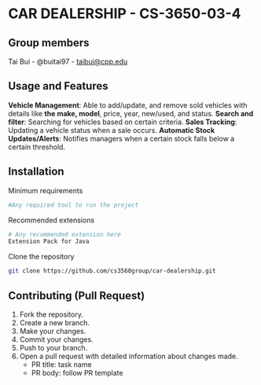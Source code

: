 # CAR DEALERSHIP - CS-3650-03-4

## Group members

Tai Bui - @buitai97 - taibui@cpp.edu

## Usage and Features

**Vehicle Management**: Able to add/update, and remove sold vehicles with details like **the make, model**, price, year, new/used, and status.
**Search and filter**: Searching for vehicles based on certain criteria. 
**Sales Tracking**: Updating a vehicle status when a sale occurs.
**Automatic Stock Updates/Alerts**: Notifies managers when a certain stock falls below a certain threshold.

## Installation

Minimum requirements

```bash
#Any required tool to run the project
```

Recommended extensions

```bash
# Any recommended extension here
Extension Pack for Java
```

Clone the repository

```bash
git clone https://github.com/cs3560group/car-dealership.git
```


## Contributing (Pull Request)

1. Fork the repository.
2. Create a new branch.
3. Make your changes.
4. Commit your changes.
5. Push to your branch.
6. Open a pull request with detailed information about changes made.
   - PR title:  task name
   - PR body: follow PR template


